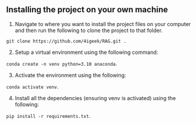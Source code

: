 ## Installing the project on your own machine
1) Navigate to where you want to install the project files on your computer and then run the following to clone the project to that folder.

``git clone https://github.com/4igeek/RAG.git .`` 

2) Setup a virtual environment using the following command: 

``conda create -n venv python=3.10 anaconda``.

3) Activate the environment using the following: 

``conda activate venv``.

4) Install all the dependencies (ensuring venv is activated) using the following: 

``pip install -r requirements.txt``.